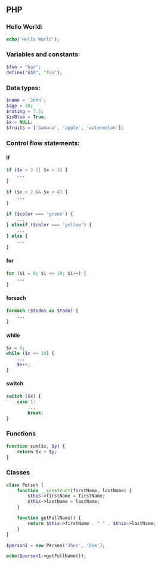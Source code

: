 ## PHP

### Hello World:
```php
echo('Hello World');
```

### Variables and constants:
```php
$foo = "bar";
define("BAR", "foo");
```

### Data types:
```php
$name = 'John';
$age = 30;
$rating = 7.5;
$isBlue = True;
$x = NULL;
$fruits = ['banana', 'apple', 'watermelon'];
```

### Control flow statements:
#### if
```php
if ($x > 3 || $x < 3) {
    ...
}
```

```php
if ($x > 2 && $x < 4) {
    ...
}
```

```php
if ($color === 'green') {
    ...
} elseif ($color === 'yellow') {
    ...
} else {
    ...
}
```

#### for
```php
for ($i = 0; $i <= 10; $i++) {
    ...
}
```

#### foreach
```php
foreach ($todos as $todo) {
    ...
}
```

#### while
```php
$x = 0;
while ($x <= 10) {
    ...
    $x++;
}
```

#### switch
```php
switch ($x) {
    case 1:
        ...
        break;
}
```

### Functions
```php
function sum($x, $y) {
    return $x + $y;
}
```

### Classes
```php
class Person {
    function __construct(firstName, lastName) {
        $this->firstName = firstName;
        $this->lastName = lastName;
    }

    function getFullName() {
        return $this->firstName . " " . $this->lastName;
    }
}

$person1 = new Person('Jhon', 'Doe');

echo($person1->getFullName());
```

